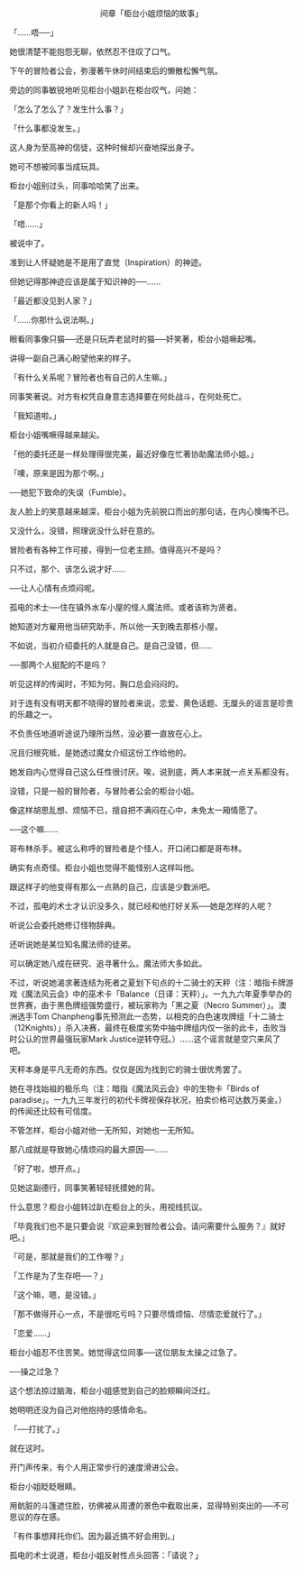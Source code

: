 <p align="center">间章「柜台小姐烦恼的故事」</p>

「……唔──」

她很清楚不能抱怨无聊，依然忍不住叹了口气。

下午的冒险者公会，弥漫著午休时间结束后的懒散松懈气氛。

旁边的同事敏锐地听见柜台小姐趴在柜台叹气，问她：

「怎么了怎么了？发生什么事？」

「什么事都没发生。」

这人身为至高神的信徒，这种时候却兴奋地探出身子。

她可不想被同事当成玩具。

柜台小姐别过头，同事哈哈笑了出来。

「是那个你看上的新人吗！」

「唔……」

被说中了。

准到让人怀疑她是不是用了直觉（Inspiration）的神迹。

但她记得那神迹应该是属于知识神的──……

「最近都没见到人家？」

「……你那什么说法啊。」

眼看同事像只猫──还是只玩弄老鼠时的猫──奸笑著，柜台小姐噘起嘴。

讲得一副自己满心盼望他来的样子。

「有什么关系呢？冒险者也有自己的人生嘛。」

同事笑著说。对方有权凭自身意志选择要在何处战斗，在何处死亡。

「我知道啦。」

柜台小姐嘴噘得越来越尖。

「他的委托还是一样处理得很完美，最近好像在忙著协助魔法师小姐。」

「噢，原来是因为那个啊。」

──她犯下致命的失误（Fumble）。

友人脸上的笑意越来越深，柜台小姐为先前脱口而出的那句话，在内心懊悔不已。

又没什么，没错，照理说没什么好在意的。

冒险者有各种工作可接，得到一位老主顾。值得高兴不是吗？

只不过，那个、该怎么说才好……

──让人心情有点烦闷呢。

孤电的术士──住在镇外水车小屋的怪人魔法师。或者该称为贤者。

她知道对方雇用他当研究助手，所以他一天到晚去那栋小屋。

不如说，当初介绍委托的人就是自己。是自己没错，但……

──那两个人挺配的不是吗？

听见这样的传闻时，不知为何，胸口总会闷闷的。

对于连有没有明天都不晓得的冒险者来说，恋爱、黄色话题、无厘头的谣言是珍贵的乐趣之一。

不负责任地道听途说乃理所当然，没必要一直放在心上。

况且归根究柢，是她透过魔女介绍这份工作给他的。

她发自内心觉得自己这么任性很讨厌。唉，说到底，两人本来就一点关系都没有。

没错，只是一般的冒险者，与冒险者公会的柜台小姐。

像这样胡思乱想、烦恼不已，擅自把不满闷在心中，未免太一厢情愿了。

──这个嘛……

哥布林杀手。被这么称呼的冒险者是个怪人，开口闭口都是哥布林。

确实有点奇怪。柜台小姐也觉得不能怪别人这样叫他。

跟这样子的他变得有那么一点熟的自己，应该是少数派吧。

不过，孤电的术士才认识没多久，就已经和他打好关系──她是怎样的人呢？

听说公会委托她修订怪物辞典。

还听说她是某位知名魔法师的徒弟。

可以确定她八成在研究、追寻著什么。魔法师大多如此。

不过，听说她渴求著连结为死者之夏划下句点的十二骑士的天秤（注：暗指卡牌游戏《魔法风云会》中的巫术卡「Balance（日译：天秤）」。一九九六年夏季举办的世界赛，由于黑色牌组强势盛行，被玩家称为「黑之夏（Necro Summer）」。澳洲选手Tom Chanpheng事先预测此一态势，以相克的白色速攻牌组「十二骑士（12Knights）」杀入决赛，最终在极度劣势中抽中牌组内仅一张的此卡，击败当时公认的世界最强玩家Mark Justice逆转夺冠。）……这个谣言就是空穴来风了吧。

天秤本身是平凡无奇的东西。仅仅是因为找到它的骑士很优秀罢了。

她在寻找始祖的极乐鸟（注：暗指《魔法风云会》中的生物卡「Birds of paradise」。一九九三年发行的初代卡牌视保存状况，拍卖价格可达数万美金。）的传闻还比较有可信度。

不管怎样，柜台小姐对他一无所知，对她也一无所知。

那八成就是导致她心情烦闷的最大原因──……

「好了啦，想开点。」

见她这副德行，同事笑著轻轻抚摸她的背。

什么意思？柜台小姐转过趴在柜台上的头，用视线抗议。

「毕竟我们也不是只要会说『欢迎来到冒险者公会。请问需要什么服务？』就好吧。」

「可是，那就是我们的工作喔？」

「工作是为了生存吧──？」

「这个嘛，嗯，是没错。」

「那不做得开心一点，不是很吃亏吗？只要尽情烦恼、尽情恋爱就行了。」

「恋爱……」

柜台小姐忍不住苦笑。她觉得这位同事──这位朋友太操之过急了。

──操之过急？

这个想法掠过脑海，柜台小姐感觉到自己的脸颊瞬间泛红。

她明明还没为自己对他抱持的感情命名。

「──打扰了。」

就在这时。

开门声传来，有个人用正常步行的速度滑进公会。

柜台小姐眨眨眼睛。

用骯脏的斗篷遮住脸，彷佛被从周遭的景色中截取出来，显得特别突出的──不可思议的存在感。

「有件事想拜托你们。因为最近搞不好会用到。」

孤电的术士说道，柜台小姐反射性点头回答：「请说？」

